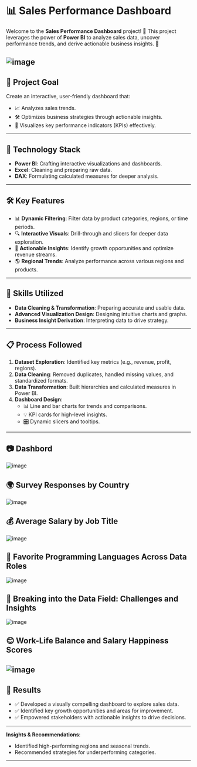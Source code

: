 # 📊 Sales Performance Dashboard

Welcome to the **Sales Performance Dashboard** project!
🚀 This project leverages the power of **Power BI** to analyze sales data, uncover performance trends, and derive actionable business insights. 🎯

![image](https://github.com/user-attachments/assets/ffeaf69a-56a8-4016-bf90-5683dbd633a1)
---
## 🌟 **Project Goal**
Create an interactive, user-friendly dashboard that:
- 📈 Analyzes sales trends.
- 🛠️ Optimizes business strategies through actionable insights.
- 🎨 Visualizes key performance indicators (KPIs) effectively.
---
## 🧰 **Technology Stack**
- **Power BI**: Crafting interactive visualizations and dashboards.
- **Excel**: Cleaning and preparing raw data.
- **DAX**: Formulating calculated measures for deeper analysis.
---
## 🛠️ **Key Features**
- 📊 **Dynamic Filtering**: Filter data by product categories, regions, or time periods.
- 🔍 **Interactive Visuals**: Drill-through and slicers for deeper data exploration.
- 🚀 **Actionable Insights**: Identify growth opportunities and optimize revenue streams.
- 🌎 **Regional Trends**: Analyze performance across various regions and products.
---
## 📝 **Skills Utilized**
- **Data Cleaning & Transformation**: Preparing accurate and usable data.
- **Advanced Visualization Design**: Designing intuitive charts and graphs.
- **Business Insight Derivation**: Interpreting data to drive strategy.
---
## 📋 **Process Followed**
1. **Dataset Exploration**: Identified key metrics (e.g., revenue, profit, regions).  
2. **Data Cleaning**: Removed duplicates, handled missing values, and standardized formats.  
3. **Data Transformation**: Built hierarchies and calculated measures in Power BI.  
4. **Dashboard Design**:  
   - 📊 Line and bar charts for trends and comparisons.  
   - 💡 KPI cards for high-level insights.  
   - 🎛️ Dynamic slicers and tooltips.  
---
## 📷 **Dashbord**
![image](https://github.com/user-attachments/assets/d4927d3d-71d6-4735-84c0-dca2d719b6ff)
## 🌍 Survey Responses by Country
![image](https://github.com/user-attachments/assets/71418419-ca5c-46cb-93c6-87d3de5bd03b)
## 💰 Average Salary by Job Title
![image](https://github.com/user-attachments/assets/7474599e-7d43-4895-8374-a63786882aab)
## 🐍 Favorite Programming Languages Across Data Roles
![image](https://github.com/user-attachments/assets/812222df-a55c-45a2-a67e-60581fb60b2c)
## 🤔 Breaking into the Data Field: Challenges and Insights
![image](https://github.com/user-attachments/assets/988571e3-ea10-497a-b0a1-2a0ee85089ba)
## 😊 Work-Life Balance and Salary Happiness Scores
![image](https://github.com/user-attachments/assets/ce2eee15-ef5c-4927-aee7-3584a82ecc59)
---
## 🎯 **Results**
- ✅ Developed a visually compelling dashboard to explore sales data.  
- ✅ Identified key growth opportunities and areas for improvement.  
- ✅ Empowered stakeholders with actionable insights to drive decisions.
---
**Insights & Recommendations**:  
   - Identified high-performing regions and seasonal trends.  
   - Recommended strategies for underperforming categories.  
---
